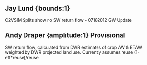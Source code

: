 ## Jay Lund {bounds:1} 
C2VSIM Splits show no SW return flow - 07182012 GW Update

## Andy Draper {amplitude:1} Provisional
SW return flow, calculated from DWR estimates of crop AW & ETAW weighted by DWR projected land use. Currently assumes reuse (1-eff*reuse)/reuse
